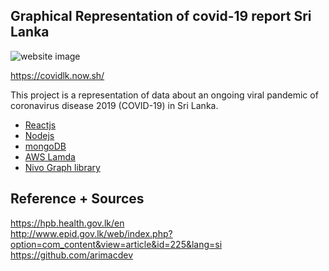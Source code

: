 ## Graphical Representation of covid-19 report Sri Lanka

![website image](https://res.cloudinary.com/dijjqfsto/image/upload/v1585492686/covid_cmxq7s.png)

https://covidlk.now.sh/

This project is a representation of data about an ongoing viral pandemic of coronavirus disease 2019 (COVID-19) in Sri Lanka.


* [Reactjs](https://reactjs.org/)
* [Nodejs](https://nodejs.org/en/)
* [mongoDB](https://www.mongodb.com/)
* [AWS Lamda](https://aws.amazon.com/lambda/)
* [Nivo Graph library ](https://nivo.rocks/line/)
  
Reference + Sources
------------

https://hpb.health.gov.lk/en <br>
http://www.epid.gov.lk/web/index.php?option=com_content&view=article&id=225&lang=si <br>
https://github.com/arimacdev


